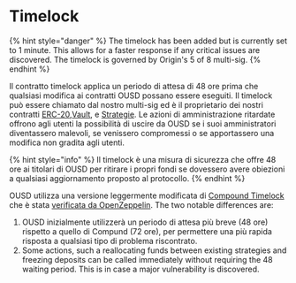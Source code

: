 # Timelock

{% hint style="danger" %}
The timelock has been added but is currently set to 1 minute. This allows for a faster response if any critical issues are discovered. The timelock is governed by Origin's 5 of 8 multi-sig.
{% endhint %}

Il contratto timelock applica un periodo di attesa di 48 ore prima che qualsiasi modifica ai contratti OUSD possano essere eseguiti. Il timelock può essere chiamato dal nostro multi-sig ed è il proprietario dei nostri contratti [ERC-20](../architecture.md),[Vault](vault.md), e [Strategie](strategies.md). Le azioni di amministrazione ritardate offrono agli utenti la possibilità di uscire da OUSD se i suoi amministratori diventassero malevoli, se venissero compromessi o se apportassero una modifica non gradita agli utenti.

{% hint style="info" %}
Il timelock è una misura di sicurezza che offre 48 ore ai titolari di OUSD per ritirare i propri fondi se dovessero avere obiezioni a qualsiasi aggiornamento proposto al protocollo.
{% endhint %}

OUSD utilizza una versione leggermente modificata di [Compound Timelock](https://compound.finance/docs/governance) che è stata [verificata da OpenZeppelin](https://blog.openzeppelin.com/compound-finance-patch-audit/). The two notable differences are:

1. OUSD inizialmente utilizzerà un periodo di attesa più breve \(48 ore\) rispetto a quello di Compund \(72 ore\), per permettere una più rapida risposta a qualsiasi tipo di problema riscontrato.
2. Some actions, such a reallocating funds between existing strategies and freezing deposits can be called immediately without requiring the 48 waiting period. This is in case a major vulnerability is discovered.






